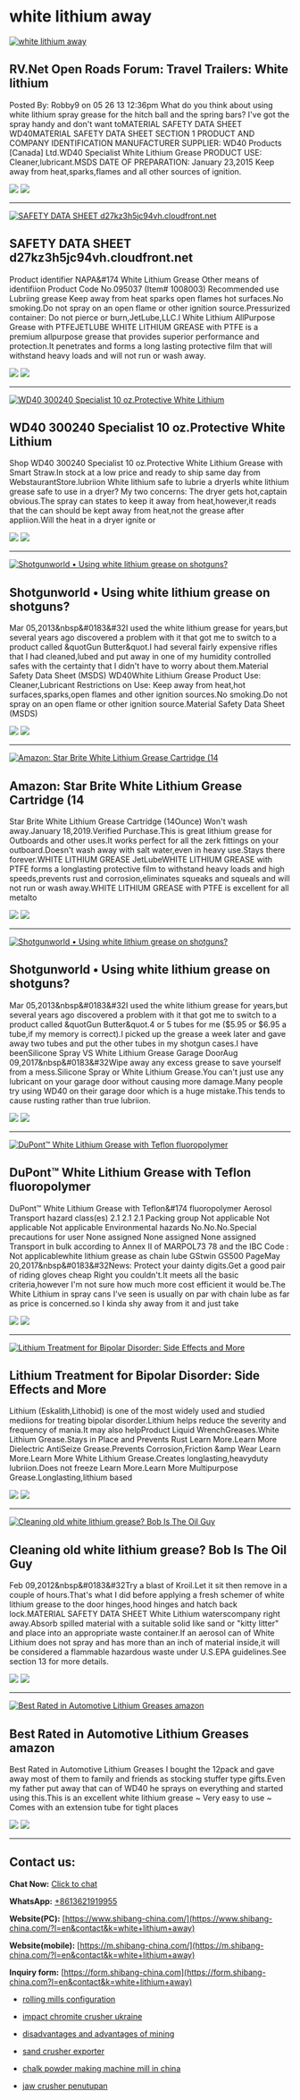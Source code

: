 # white lithium away

<a href="https://swt.shibang-china.com/?l=en&img&k=white+lithium+away" target="_blank">![white lithium away](http://static.shibang-china.com/all-800x300/512.jpg)</a>

## RV.Net Open Roads Forum: Travel Trailers: White lithium
Posted By: Robby9 on 05 26 13 12:36pm What do you think about using white lithium spray grease for the hitch ball and the spring bars? I've got the spray handy and don't want toMATERIAL SAFETY DATA SHEET WD40MATERIAL SAFETY DATA SHEET SECTION 1 PRODUCT AND COMPANY IDENTIFICATION MANUFACTURER SUPPLIER: WD40 Products [Canada] Ltd.WD40 Specialist White Lithium Grease PRODUCT USE: Cleaner,lubricant.MSDS DATE OF PREPARATION: January 23,2015 Keep away from heat,sparks,flames and all other sources of ignition.


<a href="https://whatsapp.shibangsoft.com/WhatsApp.php" target="_blank" title="WhatsApp">![](http://static.shibang-china.com/icon/whatsapp.png)</a> <a href="https://swt.shibang-china.com/?l=en&icon&k=white+lithium+away" target="_blank">![](http://static.shibang-china.com/icon/chat-en.png)</a>

---

<a href="https://swt.shibang-china.com/?l=en&img&k=white+lithium+away" target="_blank">![SAFETY DATA SHEET d27kz3h5jc94vh.cloudfront.net](http://static.shibang-china.com/all-800x300/1074.jpg)</a>

## SAFETY DATA SHEET d27kz3h5jc94vh.cloudfront.net
Product identifier NAPA&#174 White Lithium Grease Other means of identifiion Product Code No.095037 (Item# 1008003) Recommended use Lubriing grease Keep away from heat sparks open flames hot surfaces.No smoking.Do not spray on an open flame or other ignition source.Pressurized container: Do not pierce or burn,JetLube,LLC.l White Lithium AllPurpose Grease with PTFEJETLUBE WHITE LITHIUM GREASE with PTFE is a premium allpurpose grease that provides superior performance and protection.It penetrates and forms a long lasting protective film that will withstand heavy loads and will not run or wash away.


<a href="https://whatsapp.shibangsoft.com/WhatsApp.php" target="_blank" title="WhatsApp">![](http://static.shibang-china.com/icon/whatsapp.png)</a> <a href="https://swt.shibang-china.com/?l=en&icon&k=white+lithium+away" target="_blank">![](http://static.shibang-china.com/icon/chat-en.png)</a>

---

<a href="https://swt.shibang-china.com/?l=en&img&k=white+lithium+away" target="_blank">![WD40 300240 Specialist 10 oz.Protective White Lithium](http://static.shibang-china.com/all-800x300/228.jpg)</a>

## WD40 300240 Specialist 10 oz.Protective White Lithium
Shop WD40 300240 Specialist 10 oz.Protective White Lithium Grease with Smart Straw.In stock at a low price and ready to ship same day from WebstaurantStore.lubriion White lithium safe to lubrie a dryerIs white lithium grease safe to use in a dryer? My two concerns: The dryer gets hot,captain obvious.The spray can states to keep it away from heat,however,it reads that the can should be kept away from heat,not the grease after appliion.Will the heat in a dryer ignite or


<a href="https://whatsapp.shibangsoft.com/WhatsApp.php" target="_blank" title="WhatsApp">![](http://static.shibang-china.com/icon/whatsapp.png)</a> <a href="https://swt.shibang-china.com/?l=en&icon&k=white+lithium+away" target="_blank">![](http://static.shibang-china.com/icon/chat-en.png)</a>

---

<a href="https://swt.shibang-china.com/?l=en&img&k=white+lithium+away" target="_blank">![Shotgunworld • Using white lithium grease on shotguns?](http://static.shibang-china.com/all-800x300/670.jpg)</a>

## Shotgunworld • Using white lithium grease on shotguns?
Mar 05,2013&nbsp&#0183&#32I used the white lithium grease for years,but several years ago discovered a problem with it that got me to switch to a product called &quotGun Butter&quot.I had several fairly expensive rifles that I had cleaned,lubed and put away in one of my humidity controlled safes with the certainty that I didn't have to worry about them.Material Safety Data Sheet (MSDS) WD40White Lithium Grease Product Use: Cleaner,Lubricant Restrictions on Use: Keep away from heat,hot surfaces,sparks,open flames and other ignition sources.No smoking.Do not spray on an open flame or other ignition source.Material Safety Data Sheet (MSDS)


<a href="https://whatsapp.shibangsoft.com/WhatsApp.php" target="_blank" title="WhatsApp">![](http://static.shibang-china.com/icon/whatsapp.png)</a> <a href="https://swt.shibang-china.com/?l=en&icon&k=white+lithium+away" target="_blank">![](http://static.shibang-china.com/icon/chat-en.png)</a>

---

<a href="https://swt.shibang-china.com/?l=en&img&k=white+lithium+away" target="_blank">![Amazon: Star Brite White Lithium Grease Cartridge (14](http://static.shibang-china.com/all-800x300/1271.jpg)</a>

## Amazon: Star Brite White Lithium Grease Cartridge (14
Star Brite White Lithium Grease Cartridge (14Ounce) Won't wash away.January 18,2019.Verified Purchase.This is great lithium grease for Outboards and other uses.It works perfect for all the zerk fittings on your outboard.Doesn't wash away with salt water,even in heavy use.Stays there forever.WHITE LITHIUM GREASE JetLubeWHITE LITHIUM GREASE with PTFE forms a longlasting protective film to withstand heavy loads and high speeds,prevents rust and corrosion,eliminates squeaks and squeals and will not run or wash away.WHITE LITHIUM GREASE with PTFE is excellent for all metalto


<a href="https://whatsapp.shibangsoft.com/WhatsApp.php" target="_blank" title="WhatsApp">![](http://static.shibang-china.com/icon/whatsapp.png)</a> <a href="https://swt.shibang-china.com/?l=en&icon&k=white+lithium+away" target="_blank">![](http://static.shibang-china.com/icon/chat-en.png)</a>

---

<a href="https://swt.shibang-china.com/?l=en&img&k=white+lithium+away" target="_blank">![Shotgunworld • Using white lithium grease on shotguns?](http://static.shibang-china.com/all-800x300/708.jpg)</a>

## Shotgunworld • Using white lithium grease on shotguns?
Mar 05,2013&nbsp&#0183&#32I used the white lithium grease for years,but several years ago discovered a problem with it that got me to switch to a product called &quotGun Butter&quot.4 or 5 tubes for me ($5.95 or $6.95 a tube,if my memory is correct).I picked up the grease a week later and gave away two tubes and put the other tubes in my shotgun cases.I have beenSilicone Spray VS White Lithium Grease Garage DoorAug 09,2017&nbsp&#0183&#32Wipe away any excess grease to save yourself from a mess.Silicone Spray or White Lithium Grease.You can't just use any lubricant on your garage door without causing more damage.Many people try using WD40 on their garage door which is a huge mistake.This tends to cause rusting rather than true lubriion.


<a href="https://whatsapp.shibangsoft.com/WhatsApp.php" target="_blank" title="WhatsApp">![](http://static.shibang-china.com/icon/whatsapp.png)</a> <a href="https://swt.shibang-china.com/?l=en&icon&k=white+lithium+away" target="_blank">![](http://static.shibang-china.com/icon/chat-en.png)</a>

---

<a href="https://swt.shibang-china.com/?l=en&img&k=white+lithium+away" target="_blank">![DuPont™ White Lithium Grease with Teflon fluoropolymer](http://static.shibang-china.com/all-800x300/1000.jpg)</a>

## DuPont™ White Lithium Grease with Teflon fluoropolymer
DuPont™ White Lithium Grease with Teflon&#174 fluoropolymer Aerosol Transport hazard class(es) 2.1 2.1 2.1 Packing group Not applicable Not applicable Not applicable Environmental hazards No.No.No.Special precautions for user None assigned None assigned None assigned Transport in bulk according to Annex II of MARPOL73 78 and the IBC Code : Not applicablewhite lithium grease as chain lube GStwin GS500 PageMay 20,2017&nbsp&#0183&#32News: Protect your dainty digits.Get a good pair of riding gloves cheap Right you couldn't.It meets all the basic criteria,however I'm not sure how much more cost efficient it would be.The White Lithium in spray cans I've seen is usually on par with chain lube as far as price is concerned.so I kinda shy away from it and just take


<a href="https://whatsapp.shibangsoft.com/WhatsApp.php" target="_blank" title="WhatsApp">![](http://static.shibang-china.com/icon/whatsapp.png)</a> <a href="https://swt.shibang-china.com/?l=en&icon&k=white+lithium+away" target="_blank">![](http://static.shibang-china.com/icon/chat-en.png)</a>

---

<a href="https://swt.shibang-china.com/?l=en&img&k=white+lithium+away" target="_blank">![Lithium Treatment for Bipolar Disorder: Side Effects and More](http://static.shibang-china.com/all-800x300/397.jpg)</a>

## Lithium Treatment for Bipolar Disorder: Side Effects and More
Lithium (Eskalith,Lithobid) is one of the most widely used and studied mediions for treating bipolar disorder.Lithium helps reduce the severity and frequency of mania.It may also helpProduct Liquid WrenchGreases.White Lithium Grease.Stays in Place and Prevents Rust Learn More.Learn More Dielectric AntiSeize Grease.Prevents Corrosion,Friction &amp Wear Learn More.Learn More White Lithium Grease.Creates longlasting,heavyduty lubriion.Does not freeze Learn More.Learn More Multipurpose Grease.Longlasting,lithium based


<a href="https://whatsapp.shibangsoft.com/WhatsApp.php" target="_blank" title="WhatsApp">![](http://static.shibang-china.com/icon/whatsapp.png)</a> <a href="https://swt.shibang-china.com/?l=en&icon&k=white+lithium+away" target="_blank">![](http://static.shibang-china.com/icon/chat-en.png)</a>

---

<a href="https://swt.shibang-china.com/?l=en&img&k=white+lithium+away" target="_blank">![Cleaning old white lithium grease? Bob Is The Oil Guy](http://static.shibang-china.com/all-800x300/876.jpg)</a>

## Cleaning old white lithium grease? Bob Is The Oil Guy
Feb 09,2012&nbsp&#0183&#32Try a blast of Kroil.Let it sit then remove in a couple of hours.That's what I did before applying a fresh schemer of white lithium grease to the door hinges,hood hinges and hatch back lock.MATERIAL SAFETY DATA SHEET White Lithium waterscompany right away.Absorb spilled material with a suitable solid like sand or "kitty litter" and place into an appropriate waste container.If an aerosol can of White Lithium does not spray and has more than an inch of material inside,it will be considered a flammable hazardous waste under U.S.EPA guidelines.See section 13 for more details.


<a href="https://whatsapp.shibangsoft.com/WhatsApp.php" target="_blank" title="WhatsApp">![](http://static.shibang-china.com/icon/whatsapp.png)</a> <a href="https://swt.shibang-china.com/?l=en&icon&k=white+lithium+away" target="_blank">![](http://static.shibang-china.com/icon/chat-en.png)</a>

---

<a href="https://swt.shibang-china.com/?l=en&img&k=white+lithium+away" target="_blank">![Best Rated in Automotive Lithium Greases amazon](http://static.shibang-china.com/all-800x300/1238.jpg)</a>

## Best Rated in Automotive Lithium Greases amazon
Best Rated in Automotive Lithium Greases I bought the 12pack and gave away most of them to family and friends as stocking stuffer type gifts.Even my father put away that can of WD40 he sprays on everything and started using this.This is an excellent white lithium grease ~ Very easy to use ~ Comes with an extension tube for tight places

<a href="https://whatsapp.shibangsoft.com/WhatsApp.php" target="_blank" title="WhatsApp">![](http://static.shibang-china.com/icon/whatsapp.png)</a> <a href="https://swt.shibang-china.com/?l=en&icon&k=white+lithium+away" target="_blank">![](http://static.shibang-china.com/icon/chat-en.png)</a>

---
## Contact us:

**Chat Now:** [Click to chat](https://swt.shibang-china.com?l=en&contact&k=white+lithium+away)

**WhatsApp:**  [+8613621919955](https://whatsapp.shibangsoft.com/WhatsApp.php)

**Website(PC):** [https://www.shibang-china.com/](https://www.shibang-china.com/?l=en&contact&k=white+lithium+away)

**Website(mobile):** [https://m.shibang-china.com/](https://m.shibang-china.com/?l=en&contact&k=white+lithium+away)

**Inquiry form:** [https://form.shibang-china.com](https://form.shibang-china.com?l=en&contact&k=white+lithium+away)

* [rolling mills configuration](../117/rolling%20mills%20configuration.md)

* [impact chromite crusher ukraine](../125/impact%20chromite%20crusher%20ukraine.md)

* [disadvantages and advantages of mining](../113/disadvantages%20and%20advantages%20of%20mining.md)

* [sand crusher exporter](../124/sand%20crusher%20exporter.md)

* [chalk powder making machine mill in china](../121/chalk%20powder%20making%20machine%20mill%20in%20china.md)

* [jaw crusher penutupan](../119/jaw%20crusher%20penutupan.md)